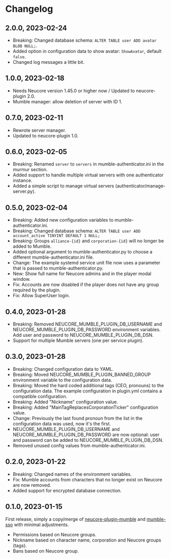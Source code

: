 # Changelog

## 2.0.0, 2023-02-24

- Breaking: Changed database schema: `ALTER TABLE user ADD avatar BLOB NULL;`.
- Added option in configuration data to show avatar: `ShowAvatar`, default `false`.
- Changed log messages a little bit.

## 1.0.0, 2023-02-18

- Needs Neucore version 1.45.0 or higher now / Updated to neucore-plugin 2.0.
- Mumble manager: allow deletion of server with ID 1.

## 0.7.0, 2023-02-11

- Rewrote server manager.
- Updated to neucore-plugin 1.0.

## 0.6.0, 2023-02-05

- Breaking: Renamed `server` to `servers` in mumble-authenticator.ini in the murmur section.
- Added support to handle multiple virtual servers with one authenticator instance.
- Added a simple script to manage virtual servers (authenticator/manage-server.py).

## 0.5.0, 2023-02-04

- Breaking: Added new configuration variables to mumble-authenticator.ini.
- Breaking: Changed database schema: `ALTER TABLE user ADD account_active TINYINT DEFAULT 1 NULL;`
- Breaking: Groups `alliance-{id}` and `corporation-{id}` will no longer be added to Mumble.
- Added optional argument to mumble-authenticator.py to choose a different mumble-authenticator.ini file.
- Change: The example systemd service unit file now uses a parameter that is passed to mumble-authenticator.py.
- New: Show full name for Neucore admins and in the player modal window.
- Fix: Accounts are now disabled if the player does not have any group required by the plugin.
- Fix: Allow SuperUser login.

## 0.4.0, 2023-01-28

- Breaking: Removed NEUCORE_MUMBLE_PLUGIN_DB_USERNAME and NEUCORE_MUMBLE_PLUGIN_DB_PASSWORD environment variables.
  Add user and password to NEUCORE_MUMBLE_PLUGIN_DB_DSN.
- Support for multiple Mumble servers (one per service plugin).

## 0.3.0, 2023-01-28

- Breaking: Changed configuration data to YAML.
- Breaking: Moved NEUCORE_MUMBLE_PLUGIN_BANNED_GROUP environment variable to the configuration data.
- Breaking: Moved the hard coded additional tags (CEO, pronouns) to the configuration data. The example configuration
  in plugin.yml contains a compatible configuration.
- Breaking: Added "Nickname" configuration value.
- Breaking: Added "MainTagReplacesCorporationTicker" configuration value.
- Change: Previously the last found pronoun from the list in the configuration data was used, now it's the first.
- NEUCORE_MUMBLE_PLUGIN_DB_USERNAME and NEUCORE_MUMBLE_PLUGIN_DB_PASSWORD are now optional: user and password
  can be added to NEUCORE_MUMBLE_PLUGIN_DB_DSN.
- Removed unused config values from mumble-authenticator.ini.

## 0.2.0, 2023-01-22

- Breaking: Changed names of the environment variables.
- Fix: Mumble accounts from characters that no longer exist on Neucore are now removed.
- Added support for encrypted database connection.

## 0.1.0, 2023-01-15

First release, simply a copy/merge of [neucore-plugin-mumble](https://github.com/bravecollective/neucore-plugin-mumble)
and [mumble-sso](https://github.com/bravecollective/mumble-sso) with minimal adjustments.

- Permissions based on Neucore groups.
- Nickname based on character name, corporation and Neucore groups (tags).
- Bans based on Neucore group.
